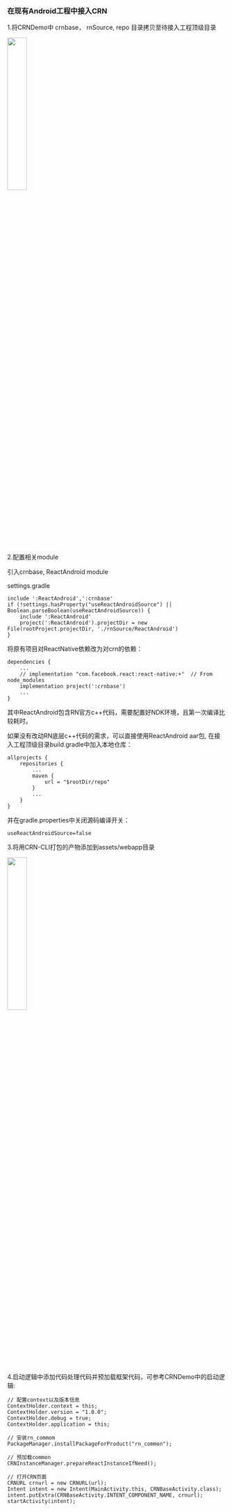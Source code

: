 ### 在现有Android工程中接入CRN

1.将CRNDemo中 crnbase， rnSource, repo 目录拷贝至待接入工程顶级目录

<img src="../resources/android_copy.jpg" width="30%"/>

2.配置相关module

引入crnbase, ReactAndroid module

settings.gradle
```
include ':ReactAndroid',':crnbase'
if (!settings.hasProperty("useReactAndroidSource") || Boolean.parseBoolean(useReactAndroidSource)) {
    include ':ReactAndroid'
    project(':ReactAndroid').projectDir = new File(rootProject.projectDir, './rnSource/ReactAndroid')
}
```

将原有项目对ReactNative依赖改为对crn的依赖：
```
dependencies {
    ...
    // implementation "com.facebook.react:react-native:+"  // From node_modules
    implementation project(':crnbase')
    ...
}
```
其中ReactAndroid包含RN官方c++代码，需要配置好NDK环境，且第一次编译比较耗时。

如果没有改动RN底层c++代码的需求，可以直接使用ReactAndroid aar包, 在接入工程顶级目录build.gradle中加入本地仓库：
```
allprojects {
    repositories {
        ...
        maven {
            url = "$rootDir/repo"
        }
        ...
    }
}

```
并在gradle.properties中关闭源码编译开关：
```
useReactAndroidSource=false
```

3.将用CRN-CLI打包的产物添加到assets/webapp目录

<img src="../resources/android_webapp.jpg" width="30%"/>

4.启动逻辑中添加代码处理代码并预加载框架代码，可参考CRNDemo中的启动逻辑:

```
// 配置context以及版本信息
ContextHolder.context = this;
ContextHolder.version = "1.0.0";
ContextHolder.debug = true;
ContextHolder.application = this;
        
// 安装rn_commom
PackageManager.installPackageForProduct("rn_common");

// 预加载common
CRNInstanceManager.prepareReactInstanceIfNeed();

// 打开CRN页面
CRNURL crnurl = new CRNURL(url);
Intent intent = new Intent(MainActivity.this, CRNBaseActivity.class);
intent.putExtra(CRNBaseActivity.INTENT_COMPONENT_NAME, crnurl);
startActivity(intent);
```
